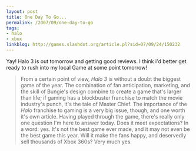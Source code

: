 ```yaml
---
layout: post
title: One Day To Go...
permalink: /2007/09/one-day-to-go
tags:
- halo
- xbox
linkblog: http://games.slashdot.org/article.pl?sid=07/09/24/150232
---
```


Yay! Halo 3 is out tomorrow and getting good reviews. I think i'd better get ready to rush into my local
Game at some point tomorrow!

> From a certain point of view, *Halo 3* is without a doubt
> the biggest game of the year. The combination of fan anticipation,
> marketing, and the skill of Bungie's design combine to create a game
> that's larger than life; if gaming has a blockbuster franchise to
> match the movie industry's punch, it's the tale of Master Chief. The
> importance of the *Halo* franchise to gaming is a very big
> issue, though, and one worth it's own article. Having played through
> the game, there's really only one question I'm here to answer
> today. Does it meet expectations? In a word: yes. It's not the best
> game ever made, and it may not even be the best game this year. Will
> it make the fans happy, and deservedly sell thousands of Xbox
> 360s? Very much yes.
